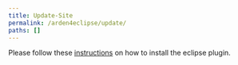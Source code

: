 ```yaml
---
title: Update-Site
permalink: /arden4eclipse/update/
paths: []
---
```


Please follow these [instructions]({{site.baseurl}}/arden4eclipse) on how to install the eclipse plugin.
